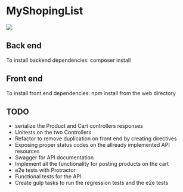 # MyShopingList

 <img src='http://bettercodehub.com/edge/badge/vtzika/MyShoppingList'>

## Back end
To install backend dependencies: composer install

## Front end
To install front end dependencies: npm install from the web directory


## TODO
* serialize the Product and Cart controllers responses
* Unitests on the two Controllers
* Refactor to remove duplication on front end by creating directives 
* Exposing proper status codes on the allready implemented API resources
* Swagger for API documentation
* Implement all the functionality for posting products on the cart
* e2e tests with Protractor
* Functional tests for the API
* Create gulp tasks to run the regression tests and the e2e tests
